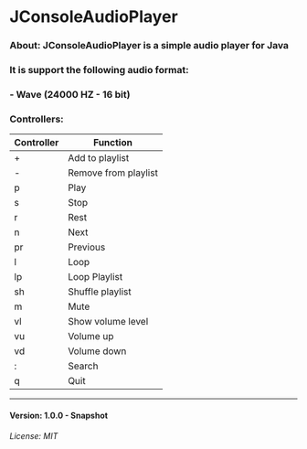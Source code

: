 # JConsoleAudioPlayer

### About: JConsoleAudioPlayer is a simple audio player for Java <br>
### It is support the following audio format: <br>
### - Wave (24000 HZ - 16 bit) <br>

### Controllers: <br>

| Controller | Function             |
|------------|----------------------|
| +          | Add to playlist      |
| -          | Remove from playlist |
| p          | Play                 |
| s          | Stop                 |
| r          | Rest                 |
 | n          | Next                 |
 | pr         | Previous             |
 | l          | Loop                 |
 | lp         | Loop Playlist        |
| sh         | Shuffle playlist     |
| m          | Mute                 |
| vl         | Show volume level    |
| vu         | Volume up            |
| vd         | Volume down          |
| :          | Search               |
| q          | Quit                 |
 -------------------------------------

#### Version: 1.0.0 - Snapshot

###### License: MIT